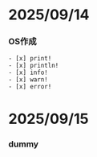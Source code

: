 # 2025/09/14
### OS作成
    - [x] print!
    - [x] println!
    - [x] info!
    - [x] warn!
    - [x] error!

# 2025/09/15
### dummy
